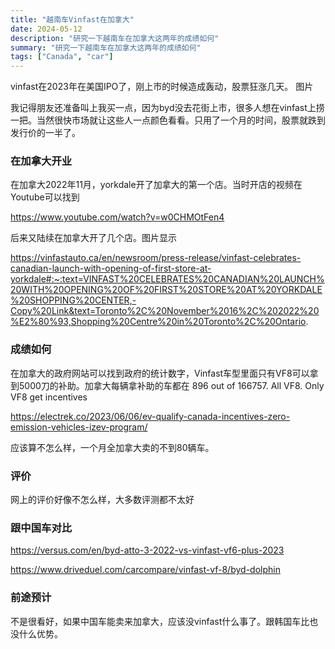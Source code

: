 ```yaml
---
title: "越南车Vinfast在加拿大"
date: 2024-05-12
description: "研究一下越南车在加拿大这两年的成绩如何"
summary: "研究一下越南车在加拿大这两年的成绩如何"
tags: ["Canada", "car"]
---
```


vinfast在2023年在美国IPO了，刚上市的时候造成轰动，股票狂涨几天。
图片

我记得朋友还准备叫上我买一点，因为byd没去花街上市，很多人想在vinfast上捞一把。当然很快市场就让这些人一点颜色看看。只用了一个月的时间，股票就跌到发行价的一半了。


### 在加拿大开业
在加拿大2022年11月，yorkdale开了加拿大的第一个店。当时开店的视频在Youtube可以找到

https://www.youtube.com/watch?v=w0CHMOtFen4

后来又陆续在加拿大开了几个店。图片显示

https://vinfastauto.ca/en/newsroom/press-release/vinfast-celebrates-canadian-launch-with-opening-of-first-store-at-yorkdale#:~:text=VINFAST%20CELEBRATES%20CANADIAN%20LAUNCH%20WITH%20OPENING%20OF%20FIRST%20STORE%20AT%20YORKDALE%20SHOPPING%20CENTER,-Copy%20Link&text=Toronto%2C%20November%2016%2C%202022%20%E2%80%93,Shopping%20Centre%20in%20Toronto%2C%20Ontario.


### 成绩如何

在加拿大的政府网站可以找到政府的统计数字，Vinfast车型里面只有VF8可以拿到5000刀的补助。加拿大每辆拿补助的车都在
896 out of 166757. All VF8. Only VF8 get incentives 

https://electrek.co/2023/06/06/ev-qualify-canada-incentives-zero-emission-vehicles-izev-program/

应该算不怎么样，一个月全加拿大卖的不到80辆车。

### 评价

网上的评价好像不怎么样，大多数评测都不太好

### 跟中国车对比

https://versus.com/en/byd-atto-3-2022-vs-vinfast-vf6-plus-2023

https://www.driveduel.com/carcompare/vinfast-vf-8/byd-dolphin


### 前途预计

不是很看好，如果中国车能卖来加拿大，应该没vinfast什么事了。跟韩国车比也没什么优势。

